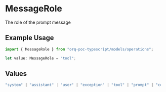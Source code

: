 # MessageRole

The role of the prompt message

## Example Usage

```typescript
import { MessageRole } from "orq-poc-typescript/models/operations";

let value: MessageRole = "tool";
```

## Values

```typescript
"system" | "assistant" | "user" | "exception" | "tool" | "prompt" | "correction" | "expected_output"
```
